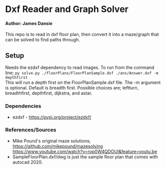 # Dxf Reader and Graph Solver
#### Author: James Dansie

This repo is to read in dxf floor plan, then convert it into a maze/graph that can be solved to find paths through.

## Setup
Needs the ezdxf dependency to read images. 
To run from the command line; ```py solve.py ./floorPlans/FloorPlanSample.dxf ./ans/Answer.dxf -m depthfirst```  
This will run a depth first on the FloorPlanSample.dxf file. The -m argument is optional. Default is breadth first. Possible choices are; leftturn, breadthfirst, depthfirst, dijkstra, and astar.

### Dependencies
* ezdxf - https://pypi.org/project/ezdxf/

### References/Sources
* Mike Pound's original maze solutions; https://github.com/mikepound/mazesolving
https://www.youtube.com/watch?v=rop0W4QDOUI&feature=youtu.be
* SampleFloorPlan.dxf/dwg is just the sample floor plan that comes with autocad 2020.